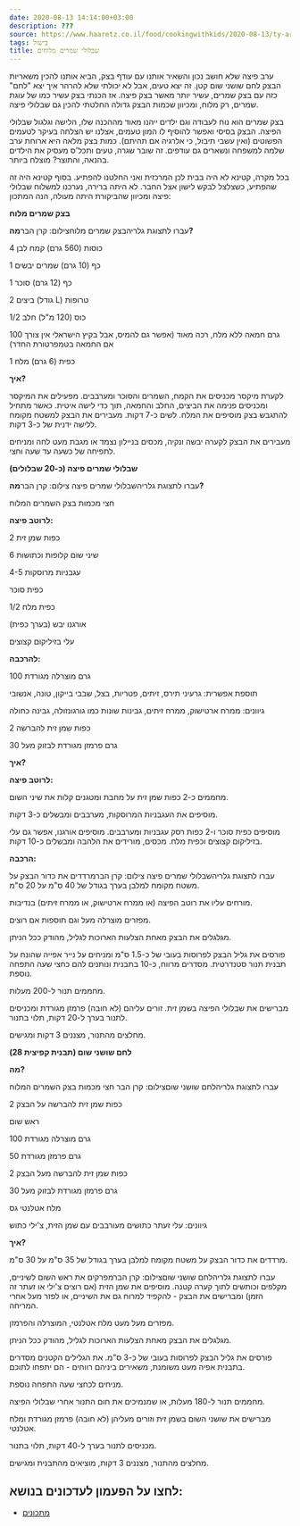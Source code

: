 ```yaml
---
date: 2020-08-13 14:14:00+03:00
description: ???
source: https://www.haaretz.co.il/food/cookingwithkids/2020-08-13/ty-article/0000017f-f8cf-d47e-a37f-f9ff01850000
tags: בישול
title: שבלולי שמרים מלוחים
---
```


ערב פיצה שלא חושב נכון והשאיר אותנו עם עודף בצק, הביא אותנו להכין משאריות הבצק לחם שושני שום קטן. זה יצא טעים, אבל לא יכולתי שלא להרהר איך יצא "לחם" כזה עם בצק שמרים, עשיר יותר מאשר בצק פיצה. אז הכנתי בצק עשיר כמו של עוגת שמרים, רק מלוח, ומכיוון שכמות הבצק גדולה החלטתי להכין גם שבלולי פיצה.

בצק שמרים הוא נוח לעבודה וגם ילדים ייהנו מאוד מההכנה שלו, הלישה וגלגול שבלולי הפיצה. הבצק בסיסי ואפשר להוסיף לו המון טעמים, אצלנו יש הצלחה בעיקר לטעמים הפשוטים (ואין עשבי תיבול, כי אלרגיה אם תהיתם). כמות בצק מלאה היא ארוחת ערב שלמה למשפחה ונשארים גם עודפים. זה שובר שגרה, טעים ותכל'ס מעסיק את הילדים בהנאה, והתוצר? מוצלח ביותר.

בכל מקרה, קטינא לא היה בבית לכן המרכזית ואני החלטנו להפתיע. בסוף קטינא היה זה שהפתיע, כשצלצל לבקש לישון אצל החבר. לא היתה ברירה, נערכנו למשלוח שבלולי פיצה ומכיוון שהביקורת היתה מעולה, הנה המתכון:

**בצק שמרים מלוח**

 עברו לתצוגת גלריהבצק שמרים מלוחצילום: קרן הבר**מה?**

4 כוסות (560 גרם) קמח לבן

1 כף (10 גרם) שמרים יבשים

1 כף (12 גרם) סוכר

2 ביצים (גודל L) טרופות

1/2 כוס (120 מ"ל) חלב

100 גרם חמאה ללא מלח, רכה מאוד (אפשר גם להמיס, אבל בקיץ הישראלי אין צורך אם החמאה בטמפרטורת החדר)

1 כפית (6 גרם) מלח

**איך?**

לקערת מיקסר מכניסים את הקמח, השמרים והסוכר ומערבבים. מפעילים את המיקסר ומכניסים פנימה את הביצים, החלב והחמאה, תוך כדי לישה איטית. כאשר מתחיל להתגבש בצק מוסיפים את המלח. לשים כ-7 דקות. מעבירים את הבצק למשטח מקומח ללישה ידנית של כ-3 דקות.

מעבירים את הבצק לקערה יבשה ונקיה, מכסים בניילון נצמד או מגבת מעט לחה ומניחים לתפיחה של כשעה עד שעה וחצי.

**שבלולי שמרים פיצה (כ-20 שבלולים)**

 עברו לתצוגת גלריהשבלולי שמרים פיצה צילום: קרן הבר**מה?**

חצי מכמות בצק השמרים המלוח

**לרוטב פיצה:**

2 כפות שמן זית

6 שיני שום קלופות וכתושות

4-5 עגבניות מרוסקות

כפית סוכר

1/2 כפית מלח

אורגנו יבש (בערך כפית)

עלי בזיליקום קצוצים

**להרכבה:**

100 גרם מוצרלה מגורדת

תוספת אפשרית: גרעיני תירס, זיתים, פטריות, בצל, שבבי בייקון, טונה, אנשובי

גיוונים: ממרח ארטישוק, ממרח זיתים, גבינות שונות כמו גורגונזולה, גבינה כחולה

2 כפות שמן זית להברשה

30 גרם פרמזן מגורדת לבזוק מעל

**איך?**

**לרוטב פיצה:**

מחממים כ-2 כפות שמן זית על מחבת ומטגנים קלות את שיני השום.

מוסיפים את העגבניות המרוסקות, מערבבים ומבשלים כ-3 דקות.

מוסיפים כפית סוכר ו-2 כפות רסק עגבניות ומערבבים. מוסיפים אורגנו, אפשר גם עלי בזיליקום קצוצים וכפית מלח. מכסים, מורידים את הלהבה ומבשלים כ-10 דקות. 

**הרכבה:**

 עברו לתצוגת גלריהשבלולי שמרים פיצה צילום: קרן הברמרדדים את כדור הבצק על משטח מקומח למלבן בערך בגודל של 40 ס"מ על 20 ס"מ.

מורחים עליו את רוטב הפיצה (או ממרח ארטישוק, או ממרח זיתים) בנדיבות.

מפזרים מוצרלה מעל וגם תוספות אם רוצים.

מגלגלים את הבצק מאחת הצלעות הארוכות לגליל, מהודק ככל הניתן.

פורסים את גליל הבצק לפרוסות בעובי של כ-1.5 ס"מ ומניחים על נייר אפייה שהונח על תבנית תנור סטנדרטית. מסדרים מרווח, כ-10 בתבנית ונותנים להם כחצי שעה התפחה נוספת.

מחממים תנור ל-200 מעלות.

מברישים את שבלולי הפיצה בשמן זית. זורים עליהם (לא חובה) פרמזן מגורדת ומכניסים לתנור בערך ל-20 דקות, תלוי בתנור.

מחלצים מהתנור, מצננים 3 דקות ומגישים.

**לחם שושני שום (תבנית קפיצית 28)**

**מה?**

 עברו לתצוגת גלריהלחם שושני שוםצילום: קרן הבר חצי מכמות בצק השמרים המלוח

2 כפות שמן זית להברשה על הבצק

ראש שום

100 גרם מוצרלה מגורדת

50 גרם פרמזן מגורדת

2 כפות שמן זית להברשה מעל הבצק

30 גרם פרמזן מגורדת לבזוק מעל

מלח אטלנטי גס

גיוונים: עלי זעתר כתושים מעורבבים עם שמן הזית, צ'ילי כתוש

**איך?**

מרדדים את כדור הבצק על משטח מקומח למלבן בערך בגודל של 35 ס"מ על 30 ס"מ.

 עברו לתצוגת גלריהלחם שושני שוםצילום: קרן הברמפרקים את ראש השום לשיניים, מקלפים וכותשים לתוך קערה קטנה. מוסיפים את שמן הזית (אם רוצים צ'ילי או זעתר זה הזמן) ומברישים את הבצק - להקפיד למרוח גם את השיניים, או לפזר מעל אחרי המריחה.

מפזרים מעל מעט מלח אטלנטי, המוצרלה והפרמזן.

מגלגלים את הבצק מאחת הצלעות הארוכות לגליל, מהודק ככל הניתן.

פורסים את גליל הבצק לפרוסות בעובי של כ-3 ס"מ. את הגלילים הקטנים מסדרים בתבנית אפיה מעט משומנת, משאירים ביניהם רווחים - הם יתפחו לתוכם.

מניחים לכחצי שעה התפחה נוספת.

מחממים תנור ל-180 מעלות, או שמנמיכים את חום התנור אחרי שבלולי הפיצה.

מברישים את שושני השום בשמן זית וזורים מעליהן (לא חובה) פרמזן מגורדת ומלח אטלנטי.

מכניסים לתנור בערך ל-40 דקות, תלוי בתנור.

מחלצים מהתנור, מצננים 3 דקות, מוציאים מהתבנית ומגישים.

לחצו על הפעמון לעדכונים בנושא:
------------------------------

* [מתכונים](/ty-tag/recipes-0000017f-da28-dea8-a77f-de6a4ba50000)